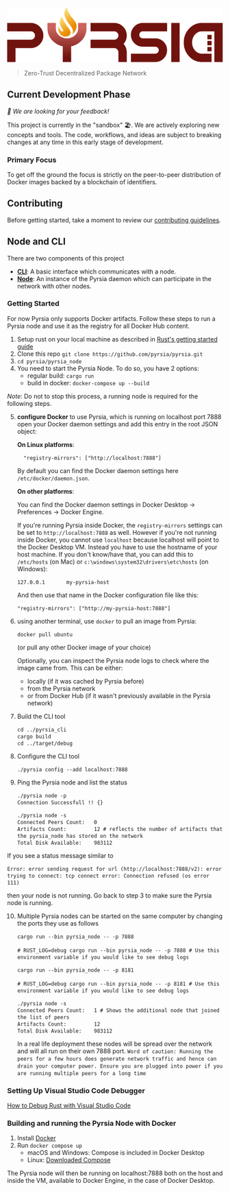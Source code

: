 ![logo](https://raw.githubusercontent.com/pyrsia/.github/main/images/logo-color.svg)

> Zero-Trust Decentralized Package Network

## Current Development Phase

_📢 We are looking for your feedback!_

This project is currently in the "sandbox" 🏖️. We are actively exploring new concepts and tools.
The code, workflows, and ideas are subject to breaking changes at any time in this early stage of development.

### Primary Focus

To get off the ground the focus is strictly on the peer-to-peer distribution of Docker images backed by a blockchain of identifiers.

## Contributing

Before getting started, take a moment to review our [contributing guidelines](https://github.com/pyrsia/.github/blob/main/contributing.md).

## Node and CLI

There are two components of this project

- **[CLI](pyrsia_cli/)**: A basic interface which communicates with a node.
- **[Node](pyrsia_node/)**: An instance of the Pyrsia daemon which can participate in the network with other nodes.

### Getting Started

For now Pyrsia only supports Docker artifacts. Follow these steps to run a Pyrsia node and use it as the registry for all Docker Hub content.

1. Setup rust on your local machine as described in [Rust's getting started guide](https://www.rust-lang.org/learn/get-started)
2. Clone this repo `git clone https://github.com/pyrsia/pyrsia.git`
3. `cd pyrsia/pyrsia_node`
4. You need to start the Pyrsia Node. To do so, you have 2 options:
   - regular build: `cargo run`
   - build in docker: `docker-compose up --build`

*Note*: Do not to stop this process, a running node is required for the 
following steps.

5. **configure Docker** to use Pyrsia, which is running on localhost port 7888\
    open your Docker daemon settings and add this entry in the root JSON object:

    **On Linux platforms**:

    ```
      "registry-mirrors": ["http://localhost:7888"]
    ```
    By default you can find the Docker daemon settings here `/etc/docker/daemon.json`.

    **On other platforms**:

    You can find the Docker daemon settings in Docker Desktop -> Preferences -> Docker Engine.

    If you're running Pyrsia inside Docker, the `registry-mirrors` settings can be set to `http://localhost:7888` as well. However if you're not running inside Docker, you cannot use `localhost` because localhost will point to the Docker Desktop VM. Instead you have to use the hostname of your host machine. If you don't know/have that, you can add this to `/etc/hosts` (on Mac) or `c:\windows\system32\drivers\etc\hosts` (on Windows):

    ```
    127.0.0.1       my-pyrsia-host
    ```

    And then use that name in the Docker configuration file like this:
    ```
    "registry-mirrors": ["http://my-pyrsia-host:7888"]
    ```

6. using another terminal, use `docker` to pull an image from Pyrsia:
    ```
    docker pull ubuntu
    ```
   (or pull any other Docker image of your choice)

    Optionally, you can inspect the Pyrsia node logs to check where the image came from. This can be either:
    - locally (if it was cached by Pyrsia before)
    - from the Pyrsia network
    - or from Docker Hub (if it wasn't previously available in the Pyrsia network)


7. Build the CLI tool
   ```
   cd ../pyrsia_cli
   cargo build
   cd ../target/debug
   ```

8. Configure the CLI tool
    ```
    ./pyrsia config --add localhost:7888
    ```

9. Ping the Pyrsia node and list the status
    ```
    ./pyrsia node -p
    Connection Successfull !! {}
    ```

    ```
    ./pyrsia node -s
    Connected Peers Count:   0
    Artifacts Count:         12 # reflects the number of artifacts that the pyrsia_node has stored on the network
    Total Disk Available:    983112
    ```

If you see a status message similar to 
   ```
Error: error sending request for url (http://localhost:7888/v2): error trying to connect: tcp connect error: Connection refused (os error 111)
   ```
then your node is not running. Go back to step 3 to make sure
the Pyrsia node is running.

10. Multiple Pyrsia nodes can be started on the same computer by changing the ports they use as follows

    ```
    cargo run --bin pyrsia_node -- -p 7888

    # RUST_LOG=debug cargo run --bin pyrsia_node -- -p 7888 # Use this environment variable if you would like to see debug logs
    ```

    ```
    cargo run --bin pyrsia_node -- -p 8181

    # RUST_LOG=debug cargo run --bin pyrsia_node -- -p 8181 # Use this environment variable if you would like to see debug logs
    ```

    ```
    ./pyrsia node -s
    Connected Peers Count:   1 # Shows the additional node that joined the list of peers
    Artifacts Count:         12
    Total Disk Available:    983112
    ```

    In a real life deployment these nodes will be spread over the network and will all run on their own 7888 port.
    `Word of caution: Running the peers for a few hours does generate network traffic and hence can drain your computer power. Ensure you are plugged into power if you are running multiple peers for a long time`



### Setting Up Visual Studio Code Debugger

[How to Debug Rust with Visual Studio Code](https://www.forrestthewoods.com/blog/how-to-debug-rust-with-visual-studio-code/)

### Building and running the Pyrsia Node with Docker

1. Install [Docker](https://www.docker.com/get-started)
2. Run `docker compose up`
    * macOS and Windows: Compose is included in Docker Desktop
    * Linux: [Downloaded Compose](https://github.com/docker/compose#linux)

The Pyrsia node will then be running on localhost:7888 both on the host and
inside the VM, available to Docker Engine, in the case of Docker Desktop.
